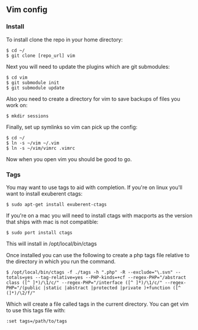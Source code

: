 ## Vim config 

### Install

To install clone the repo in your home directory:

    $ cd ~/
    $ git clone [repo_url] vim

Next you will need to update the plugins which are git submodules:

    $ cd vim
    $ git submodule init
    $ git submodule update

Also you need to create a directory for vim to save backups of files you work on:

    $ mkdir sessions

Finally, set up symlinks so vim can pick up the config:

    $ cd ~/
    $ ln -s ~/vim ~/.vim
    $ ln -s ~/vim/vimrc .vimrc

Now when you open vim you should be good to go.

### Tags

You may want to use tags to aid with completion. If you're on linux you'll want to install exuberent ctags:

    $ sudo apt-get install exuberent-ctags

If you're on a mac you will need to install ctags with macports as the version that ships with mac is not compatible:

    $ sudo port install ctags

This will install in /opt/local/bin/ctags

Once installed you can use the following to create a php tags file relative to the directory in which you run the command.

    $ /opt/local/bin/ctags -f ./tags -h ".php" -R --exclude="\.svn" --totals=yes --tag-relative=yes --PHP-kinds=+cf --regex-PHP="/abstract class ([^ ]*)/\1/c/" --regex-PHP="/interface ([^ ]*)/\1/c/" --regex-PHP="/(public |static |abstract |protected |private )+function ([^ (]*)/\2/f/"

Which will create a file called tags in the current directory. You can get vim to use this tags file with:

    :set tags=/path/to/tags